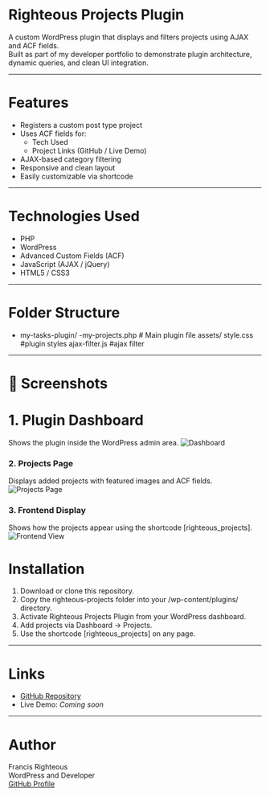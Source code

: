 # Righteous Projects Plugin

A custom WordPress plugin that displays and filters projects using AJAX and ACF fields.  
Built as part of my developer portfolio to demonstrate plugin architecture, dynamic queries, and clean UI integration.

---

# Features
- Registers a custom post type project
- Uses ACF fields for:
  - Tech Used
  - Project Links (GitHub / Live Demo)
- AJAX-based category filtering
- Responsive and clean layout
- Easily customizable via shortcode

---

# Technologies Used
- PHP  
- WordPress  
- Advanced Custom Fields (ACF)  
- JavaScript (AJAX / jQuery)  
- HTML5 / CSS3

---

# Folder Structure
- my-tasks-plugin/
-my-projects.php  # Main plugin file
assets/
 style.css #plugin styles
 ajax-filter.js #ajax filter

---

# 📸 Screenshots

# 1. Plugin Dashboard
Shows the plugin inside the WordPress admin area.
![Dashboard](assets/screenshot-dashboard.png)

### 2. Projects Page
Displays added projects with featured images and ACF fields.
![Projects Page](assets/screenshot-projects.png)

### 3. Frontend Display
Shows how the projects appear using the shortcode [righteous_projects].
![Frontend View](assets/screenshot-backend.png)

# Installation
1. Download or clone this repository.  
2. Copy the righteous-projects folder into your /wp-content/plugins/ directory.  
3. Activate Righteous Projects Plugin from your WordPress dashboard.  
4. Add projects via Dashboard → Projects.  
5. Use the shortcode [righteous_projects] on any page.

---

# Links
- [GitHub Repository](https://github.com/francisrighteous539/righteous-projects-plugin)
- Live Demo: *Coming soon*

---

# Author
Francis Righteous  
WordPress and Developer  
[GitHub Profile](https://github.com/francisrighteous539)
